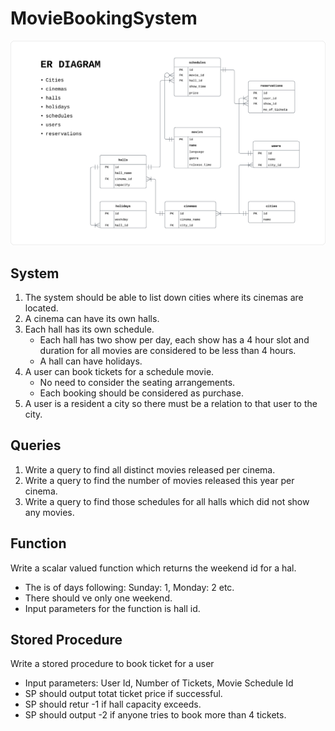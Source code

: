 # MovieBookingSystem
<p align="center">
    <img src="./Images/er-diagram.png" />
</p>

## System
1. The system should be able to list down cities where its cinemas are located.
2. A cinema can have its own halls.
3. Each hall has its own schedule.
    - Each hall has two show per day, each show has a 4 hour slot and duration for all movies are considered to be less than 4 hours.
    - A hall can have holidays.
4. A user can book tickets for a schedule movie.
    - No need to consider the seating arrangements.
    - Each booking should be considered as purchase.
5. A user is a resident a city so there must be a relation to that user to the city.

## Queries
1. Write a query to find all distinct movies released per cinema.
2. Write a query to find the number of movies released this year per cinema.
3. Write a query to find those schedules for all halls which did not show any movies.

## Function
Write a scalar valued function which returns the weekend id for a hal.
- The is of days following: Sunday: 1, Monday: 2 etc.
- There should ve only one weekend.
- Input parameters for the function is hall id.

## Stored Procedure
Write a stored procedure to book ticket for a user
- Input parameters: User Id, Number of Tickets, Movie Schedule Id
- SP should output totat ticket price if successful.
- SP should retur -1 if hall capacity exceeds.
- SP should output -2 if anyone tries to book more than 4 tickets.